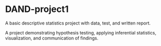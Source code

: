 # DAND-project1
A basic descriptive statistics project with data, test, and written report.

A project demonstrating hypothesis testing, applying inferential statistics, visualization, and communication of findings.
